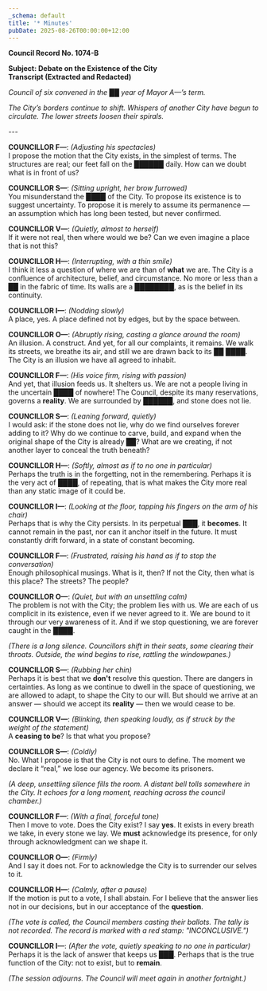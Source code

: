 ```yaml
---
_schema: default
title: '* Minutes'
pubDate: 2025-08-26T00:00:00+12:00
---
```

**Council Record No. 1074-B**

**Subject: Debate on the Existence of the City**<br>**Transcript (Extracted and Redacted)**

*Council of six convened in the* ██ *year of Mayor A—’s term.*

*The City’s borders continue to shift. Whispers of another City have begun to circulate. The lower streets loosen their spirals.*

*\---*

**COUNCILLOR F—**: *(Adjusting his spectacles)*<br>I propose the motion that the City exists, in the simplest of terms. The structures are real; our feet fall on the ██████ daily. How can we doubt what is in front of us?

**COUNCILLOR S—**: *(Sitting upright, her brow furrowed)*<br>You misunderstand the ████ of the City. To propose its existence is to suggest uncertainty. To propose it is merely to assume its permanence — an assumption which has long been tested, but never confirmed.

**COUNCILLOR V—**: *(Quietly, almost to herself)*<br>If it were not real, then where would we be? Can we even imagine a place that is not this?

**COUNCILLOR H—**: *(Interrupting, with a thin smile)*<br>I think it less a question of where we are than of **what** we are. The City is a confluence of architecture, belief, and circumstance. No more or less than a ██ in the fabric of time. Its walls are a ████████, as is the belief in its continuity.

**COUNCILLOR I—**: *(Nodding slowly)*<br>A place, yes. A place defined not by edges, but by the space between.

**COUNCILLOR O—**: *(Abruptly rising, casting a glance around the room)*<br>An illusion. A construct. And yet, for all our complaints, it remains. We walk its streets, we breathe its air, and still we are drawn back to its ██ ████. The City is an illusion we have all agreed to inhabit.

**COUNCILLOR F—**: *(His voice firm, rising with passion)*<br>And yet, that illusion feeds us. It shelters us. We are not a people living in the uncertain ████ of nowhere! The Council, despite its many reservations, governs a **reality**. We are surrounded by ██████, and stone does not lie.

**COUNCILLOR S—**: *(Leaning forward, quietly)*<br>I would ask: if the stone does not lie, why do we find ourselves forever adding to it? Why do we continue to carve, build, and expand when the original shape of the City is already ██? What are we creating, if not another layer to conceal the truth beneath?

**COUNCILLOR H—**: *(Softly, almost as if to no one in particular)*<br>Perhaps the truth is in the forgetting, not in the remembering. Perhaps it is the very act of ████, of repeating, that is what makes the City more real than any static image of it could be.

**COUNCILLOR I—**: *(Looking at the floor, tapping his fingers on the arm of his chair)*<br>Perhaps that is why the City persists. In its perpetual ███, it **becomes**. It cannot remain in the past, nor can it anchor itself in the future. It must constantly drift forward, in a state of constant becoming.

**COUNCILLOR F—**: *(Frustrated, raising his hand as if to stop the conversation)*<br>Enough philosophical musings. What is it, then? If not the City, then what is this place? The streets? The people?

**COUNCILLOR O—**: *(Quiet, but with an unsettling calm)*<br>The problem is not with the City; the problem lies with us. We are each of us complicit in its existence, even if we never agreed to it. We are bound to it through our very awareness of it. And if we stop questioning, we are forever caught in the ████.

*(There is a long silence. Councillors shift in their seats, some clearing their throats. Outside, the wind begins to rise, rattling the windowpanes.)*

**COUNCILLOR S—**: *(Rubbing her chin)*<br>Perhaps it is best that we **don't** resolve this question. There are dangers in certainties. As long as we continue to dwell in the space of questioning, we are allowed to adapt, to shape the City to our will. But should we arrive at an answer — should we accept its **reality** — then we would cease to be.

**COUNCILLOR V—**: *(Blinking, then speaking loudly, as if struck by the weight of the statement)*<br>A **ceasing to be**? Is that what you propose?

**COUNCILLOR S—**: *(Coldly)*<br>No. What I propose is that the City is not ours to define. The moment we declare it “real,” we lose our agency. We become its prisoners.

*(A deep, unsettling silence fills the room. A distant bell tolls somewhere in the City. It echoes for a long moment, reaching across the council chamber.)*

**COUNCILLOR F—**: *(With a final, forceful tone)*<br>Then I move to vote. Does the City exist? I say **yes**. It exists in every breath we take, in every stone we lay. We **must** acknowledge its presence, for only through acknowledgment can we shape it.

**COUNCILLOR O—**: *(Firmly)*<br>And I say it does not. For to acknowledge the City is to surrender our selves to it.

**COUNCILLOR H—**: *(Calmly, after a pause)*<br>If the motion is put to a vote, I shall abstain. For I believe that the answer lies not in our decisions, but in our acceptance of the **question**.

*(The vote is called, the Council members casting their ballots. The tally is not recorded. The record is marked with a red stamp: "INCONCLUSIVE.")*

**COUNCILLOR I—**: *(After the vote, quietly speaking to no one in particular)*<br>Perhaps it is the lack of answer that keeps us ███. Perhaps that is the true function of the City: not to exist, but to **remain**.

*(The session adjourns. The Council will meet again in another fortnight.)*